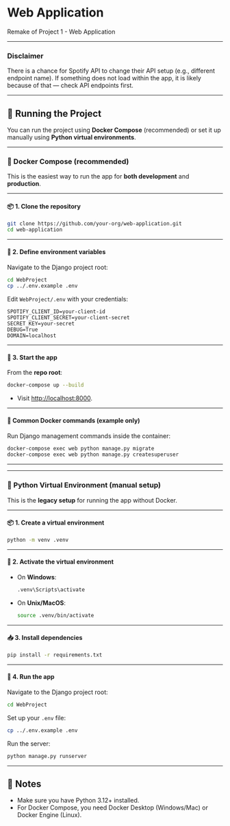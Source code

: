 # Web Application

Remake of Project 1 - Web Application

---

### Disclaimer

There is a chance for Spotify API to change their API setup (e.g., different endpoint name).
If something does not load within the app, it is likely because of that — check API endpoints first.

---

## 🚀 Running the Project

You can run the project using **Docker Compose** (recommended) or set it up manually using **Python virtual environments**.

---

### 🐳 Docker Compose (recommended)

This is the easiest way to run the app for **both development** and **production**.

---

#### 📦 1. Clone the repository

```bash
git clone https://github.com/your-org/web-application.git
cd web-application
```

---

#### 🔑 2. Define environment variables

Navigate to the Django project root:

```bash
cd WebProject
cp ../.env.example .env
```

Edit `WebProject/.env` with your credentials:

```
SPOTIFY_CLIENT_ID=your-client-id
SPOTIFY_CLIENT_SECRET=your-client-secret
SECRET_KEY=your-secret
DEBUG=True
DOMAIN=localhost
```

---

#### 🏃 3. Start the app

From the **repo root**:

```bash
docker-compose up --build
```

* Visit [http://localhost:8000](http://localhost:8000).

---

#### 🔄 Common Docker commands (example only)

Run Django management commands inside the container:

```bash
docker-compose exec web python manage.py migrate
docker-compose exec web python manage.py createsuperuser
```

---

---

### 🐍 Python Virtual Environment (manual setup)

This is the **legacy setup** for running the app without Docker.

---

#### 📦 1. Create a virtual environment

```bash
python -m venv .venv
```

---

#### 🔑 2. Activate the virtual environment

* On **Windows**:

  ```bash
  .venv\Scripts\activate
  ```
* On **Unix/MacOS**:

  ```bash
  source .venv/bin/activate
  ```

---

#### 📥 3. Install dependencies

```bash
pip install -r requirements.txt
```

---

#### 🏃 4. Run the app

Navigate to the Django project root:

```bash
cd WebProject
```

Set up your `.env` file:

```bash
cp ../.env.example .env
```

Run the server:

```bash
python manage.py runserver
```

---

## 📝 Notes

* Make sure you have Python 3.12+ installed.
* For Docker Compose, you need Docker Desktop (Windows/Mac) or Docker Engine (Linux).